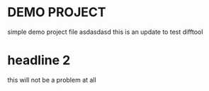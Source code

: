 # DEMO PROJECT
simple demo project file
asdasdasd
this is an update to test difftool
# headline 2
this will not be a problem at all
